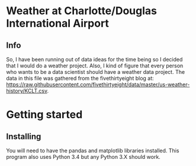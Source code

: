 # Weather at Charlotte/Douglas International Airport 
## Info 

So, I have been running out of data ideas for the time being so I decided that I would do a weather project. Also, I kind of figure that every person who wants to be a data scientist should have a weather data project. 
The data in this file was gathered from the fivethirtyeight blog at: https://raw.githubusercontent.com/fivethirtyeight/data/master/us-weather-history/KCLT.csv. 

# Getting started
## Installing 

You will need to have the pandas and matplotlib libraries installed. This program also uses Python 3.4 but any Python 3.X should work. 